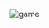 ![game](https://user-images.githubusercontent.com/94202654/150831843-68e09a43-c371-4e28-b4e6-5144f7bdb1c2.PNG)